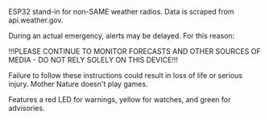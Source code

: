 ESP32 stand-in for non-SAME weather radios. Data is scraped from api.weather.gov.

During an actual emergency, alerts may be delayed. For this reason:

!!!PLEASE CONTINUE TO MONITOR FORECASTS AND OTHER SOURCES OF MEDIA - DO NOT RELY SOLELY ON THIS DEVICE!!!

Failure to follow these instructions could result in loss of life or serious injury. Mother Nature doesn't play games.

Features a red LED for warnings, yellow for watches, and green for advisories.
